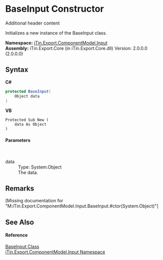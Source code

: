 # BaseInput Constructor 
Additional header content 

Initializes a new instance of the BaseInput class.

**Namespace:**&nbsp;<a href="N_iTin_Export_ComponentModel_Input">iTin.Export.ComponentModel.Input</a><br />**Assembly:**&nbsp;iTin.Export.Core (in iTin.Export.Core.dll) Version: 2.0.0.0 (2.0.0.0)

## Syntax

**C#**<br />
``` C#
protected BaseInput(
	Object data
)
```

**VB**<br />
``` VB
Protected Sub New ( 
	data As Object
)
```


#### Parameters
&nbsp;<dl><dt>data</dt><dd>Type: System.Object<br />The data.</dd></dl>

## Remarks
\[Missing <remarks> documentation for "M:iTin.Export.ComponentModel.Input.BaseInput.#ctor(System.Object)"\]

## See Also


#### Reference
<a href="T_iTin_Export_ComponentModel_Input_BaseInput">BaseInput Class</a><br /><a href="N_iTin_Export_ComponentModel_Input">iTin.Export.ComponentModel.Input Namespace</a><br />